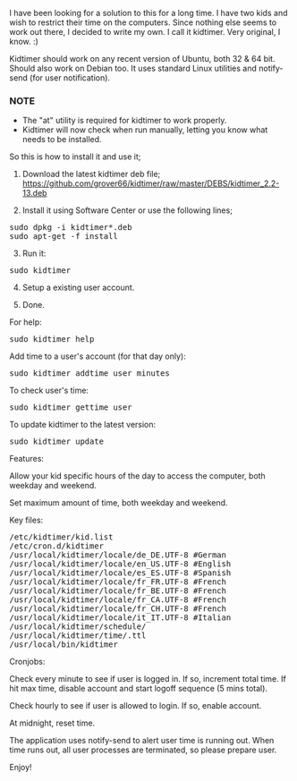 I have been looking for a solution to this for a long time. I have two kids and wish to restrict their time on the computers. Since nothing else seems to work out there, I decided to write my own. I call it kidtimer. Very original, I know. :)

Kidtimer should work on any recent version of Ubuntu, both 32 & 64 bit. Should also work on Debian too. It uses standard Linux utilities and notify-send (for user notification).

### NOTE ###
* The "at" utility is required for kidtimer to work properly.
* Kidtimer will now check when run manually, letting you know what needs to be installed.

So this is how to install it and use it;

1. Download the latest kidtimer deb file;
https://github.com/grover66/kidtimer/raw/master/DEBS/kidtimer_2.2-13.deb

2. Install it using Software Center or use the following lines;
<pre>
sudo dpkg -i kidtimer*.deb
sudo apt-get -f install
</pre>

3. Run it:
<pre>
sudo kidtimer
</pre>

4. Setup a existing user account.

5. Done.

For help:
<pre>
sudo kidtimer help
</pre>

Add time to a user's account (for that day only):
<pre>
sudo kidtimer addtime user minutes
</pre>

To check user's time:
<pre>
sudo kidtimer gettime user
</pre>

To update kidtimer to the latest version:
<pre>
sudo kidtimer update
</pre>


Features:

Allow your kid specific hours of the day to access the computer, both weekday and weekend.

Set maximum amount of time, both weekday and weekend.

Key files:
<pre>
/etc/kidtimer/kid.list
/etc/cron.d/kidtimer
/usr/local/kidtimer/locale/de_DE.UTF-8 #German
/usr/local/kidtimer/locale/en_US.UTF-8 #English
/usr/local/kidtimer/locale/es_ES.UTF-8 #Spanish
/usr/local/kidtimer/locale/fr_FR.UTF-8 #French
/usr/local/kidtimer/locale/fr_BE.UTF-8 #French
/usr/local/kidtimer/locale/fr_CA.UTF-8 #French
/usr/local/kidtimer/locale/fr_CH.UTF-8 #French
/usr/local/kidtimer/locale/it_IT.UTF-8 #Italian
/usr/local/kidtimer/schedule/<user>
/usr/local/kidtimer/time/<user>.ttl
/usr/local/bin/kidtimer
</pre>

Cronjobs:

Check every minute to see if user is logged in. If so, increment total time. If hit max time, disable account and start logoff sequence (5 mins total).

Check hourly to see if user is allowed to login. If so, enable account.

At midnight, reset time.

The application uses notify-send to alert user time is running out. When time runs out, all user processes are terminated, so please prepare user.

Enjoy!
